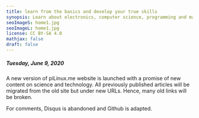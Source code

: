 ```yaml
---
title: learn from the basics and develop your true skills
synopsis: Learn about electronics, computer science, programming and mathematics from the basics and for free.
seoImageS: home1.jpg
seoImageL: home1.jpg
license: CC BY-SA 4.0
mathjax: false
draft: false
---
```


##### Tuesday, June 9, 2020

A new version of piLinux.me website is launched with a promise of new content on science and technology. All 
previously published articles will be migrated from the old site but under new URLs. Hence, many old links will be 
broken.

For comments, Disqus is abandoned and Github is adapted.
